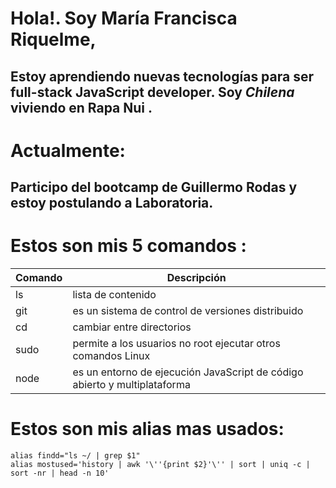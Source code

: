 # Hola!. Soy María Francisca Riquelme,
## Estoy aprendiendo nuevas tecnologías para ser **full-stack JavaScript developer**. Soy *Chilena* viviendo en  **Rapa Nui** .

# Actualmente:
## Participo del bootcamp de **Guillermo Rodas** y estoy postulando a **Laboratoria**.

# Estos son mis 5 comandos :
| Comando | Descripción                                                               |
----------|---------------------------------------------------------------------------|
| ls      | lista de contenido                                                        |
| git     | es un sistema de control de versiones distribuido                         |
| cd      | cambiar entre directorios                                                 |
| sudo    | permite a los usuarios no root ejecutar otros comandos Linux              |
| node    | es un entorno de ejecución JavaScript de código abierto y multiplataforma |


# Estos son mis alias mas usados:
```
alias findd="ls ~/ | grep $1"
alias mostused='history | awk '\''{print $2}'\'' | sort | uniq -c | sort -nr | head -n 10'
```
 
<!--
### Hi there 👋


**fran-rs/fran-rs** is a ✨ _special_ ✨ repository because its `README.md` (this file) appears on your GitHub profile.

Here are some ideas to get you started:

- 🔭 I’m currently working on ...
- 🌱 I’m currently learning ...
- 👯 I’m looking to collaborate on ...
- 🤔 I’m looking for help with ...
- 💬 Ask me about ...
- 📫 How to reach me: ...
- 😄 Pronouns: ...
- ⚡ Fun fact: ...
-->
